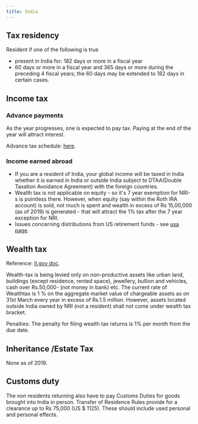 ```yaml
---
title: India
---
```


## Tax residency
Resident if one of the following is true

- present in India for: 182 days or more in a fiscal year
- 60 days or more in a fiscal year and 365 days or more during the preceding 4 fiscal years; the 60 days may be extended to 182 days in certain cases.

## Income tax


### Advance payments
As the year progresses, one is expected to pay tax. Paying at the end of the year will attract interest.

Advance tax schedule: [here](https://cleartax.in/s/interest-imposed-by-income-tax-department-under-section-234c).

### Income earned abroad
- If you are a resident of India, your global income will be taxed in India whether it is earned in India or outside India subject to DTAA(Double Taxation Avoidance Agreement) with the foreign countries.
- Wealth tax is not applicable on equity - so it's 7 year exemption for NRI-s is pointless there. However, when equity (say within the Roth IRA account) is sold, not much is spent and wealth in excess of Rs 15,00,000 (as of 2019) is generated - that will attract the 1% tax after the 7 year exception for NRI.
- Issues concerning distributions from US retirement funds - see [usa page](../usa/). 

## Wealth tax
Reference: [it.gov doc](https://www.incometaxindia.gov.in/Tutorials/41.%20Wealth_Tax.pdf).

Wealth-tax is being levied only on non-productive assets like urban land, buildings (except residence, rented space), jewellery, bullion and vehicles, cash over Rs.50,000- (not money in bank) etc. The current rate of Wealthtax is 1 % on the aggregate market value of chargeable assets as on 31st March every year in excess of Rs.1.5 million. However, assets located outside India owned by NRI (not a resident) shall not come under wealth tax bracket.
 
Penalties: The penalty for filing wealth tax returns is 1% per month from the due date. 

## Inheritance /Estate Tax
None as of 2019.

## Customs duty
The non residents returning also have to pay Customs Duties for goods brought into India in person. Transfer of Residence Rules provide for a clearance up to Rs 75,000 (US $ 1125). These should include used personal and personal effects. 
